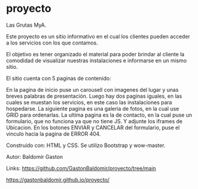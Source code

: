 # proyecto
Las Grutas MyA.

Este proyecto es un sitio informativo en el cual los clientes pueden acceder a los servicios con los que contamos.

El objetivo es tener organizado el material para poder brindar al cliente la comodidad de visualizar nuestras instalaciones e informarse en un mismo sitio.

El sitio cuenta con 5 paginas de contenido:

En la pagina de inicio puse un carousell con imagenes del lugar y unas breves palabras de presentación.
Luego hay dos paginas iguales, en las cuales se muestan los servicios, en este caso las instalaciones para hospedarse.
La siguiente pagina es una galeria de fotos, en la cual use GRID para ordenarlas.
La ultima pagina es la de contacto, en la cual puse un formulario, que no funciona ya que no tiene JS. Y adjunte los iframes de Ubicacion.
En los botones ENVIAR y CANCELAR del formulario, puse el vinculo hacia la pagina de ERROR 404.

Construido con: HTML y CSS. Se utilizo Bootstrap y wow-master.

Autor: Baldomir Gaston

Links:
https://github.com/GastonBaldomir/proyecto/tree/main

https://gastonbaldomir.github.io/proyecto/


